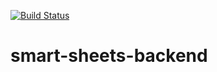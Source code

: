 [![Build Status](https://travis-ci.com/DanielTitkov/smart-sheets-backend.svg?branch=master)](https://travis-ci.com/DanielTitkov/smart-sheets-backend)

# smart-sheets-backend